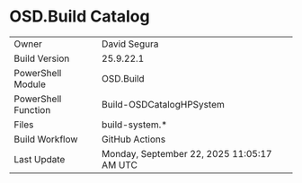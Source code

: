 ﻿# OSD.Build Catalog

| | |
|-|-|
| Owner | David Segura |
| Build Version | 25.9.22.1 |
| PowerShell Module | OSD.Build |
| PowerShell Function | Build-OSDCatalogHPSystem |
| Files | build-system.* |
| Build Workflow | GitHub Actions |
| Last Update | Monday, September 22, 2025 11:05:17 AM UTC |
